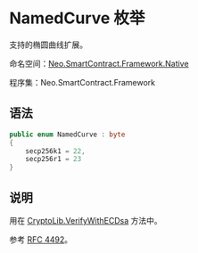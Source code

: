 # NamedCurve 枚举

支持的椭圆曲线扩展。

命名空间：[Neo.SmartContract.Framework.Native](index.md)

程序集：Neo.SmartContract.Framework

## 语法

```cs
public enum NamedCurve : byte
{
    secp256k1 = 22,
    secp256r1 = 23
}
```

## 说明

用在 [CryptoLib.VerifyWithECDsa](../native/CryptoLib.md) 方法中。

参考 [RFC 4492](https://tools.ietf.org/html/rfc4492#section-5.1.1)。

